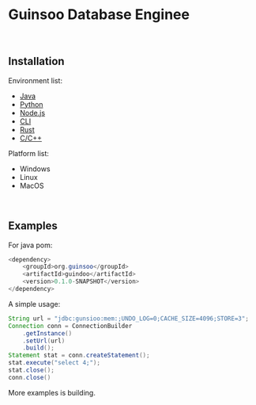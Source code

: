 # Guinsoo Database Enginee

<br/>

## Installation

Environment list:

- [Java](https://mvnrepository.com/) 
- [Python](https://pypi.org/project/pip/)
- [Node.js](https://www.npmjs.com/)
- [CLI](https://github.com/ciusji/guinsoo)
- [Rust](https://crates.io/)
- [C/C++](https://github.com/ciusji/guinsoo)

Platform list:

- Windows
- Linux 
- MacOS

<br/>


## Examples

For java pom:

```java
<dependency>
    <groupId>org.guinsoo</groupId>
    <artifactId>guindoo</artifactId>
    <version>0.1.0-SNAPSHOT</version>
</dependency>
```

A simple usage:
```java
String url = "jdbc:gunsioo:mem:;UNDO_LOG=0;CACHE_SIZE=4096;STORE=3";
Connection conn = ConnectionBuilder
	.getInstance()
    .setUrl(url)
    .build();
Statement stat = conn.createStatement();
stat.execute("select 4;");
stat.close();
conn.close()
```

More examples is building.
